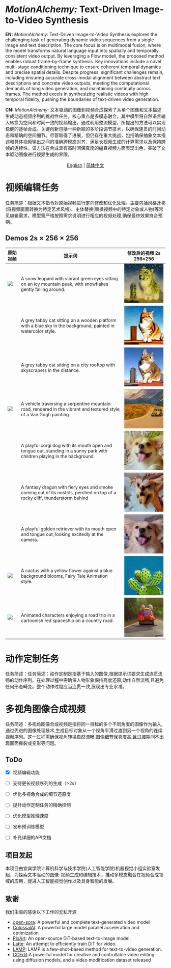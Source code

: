 # *MotionAlchemy:* Text-Driven Image-to-Video Synthesis
**EN:** *MotionAlchemy:* Text-Driven Image-to-Video Synthesis explores the challenging task of generating dynamic video sequences from a single image and text description. The core focus is on multimodal fusion, where the model transforms natural language input into spatially and temporally consistent video output. By leveraging a Flow modell, the proposed method enables robust frame-by-frame synthesis. Key innovations include a novel multi-stage conditioning technique to ensure coherent temporal dynamics and precise spatial details. Despite progress, significant challenges remain, including ensuring accurate cross-modal alignment between abstract text descriptions and concrete video outputs, meeting the computational demands of long video generation, and maintaining continuity across frames. The method excels in synthesizing realistic videos with high temporal fidelity, pushing the boundaries of text-driven video generation.

**CN:** *MotionAlchemy:* 文本驱动的图像到视频合成探索了从单个图像和文本描述生成动态视频序列的挑战性任务。核心重点是多模态融合，其中模型将自然语言输入转换为空间和时间一致的视频输出。通过利用整流模型，所提出的方法可以实现稳健的逐帧合成。关键创新包括一种新颖的多阶段调节技术，以确保连贯的时间动态和精确的空间细节。尽管取得了进展，但仍存在重大挑战，包括确保抽象文本描述和具体视频输出之间的准确跨模态对齐、满足长视频生成的计算需求以及保持跨帧的连续性。该方法在合成具有高时间保真度的逼真视频方面表现出色，突破了文本驱动图像进行视频生成的界限。
<div align="center">

[English](./README.md) | [简体中文](./README_cn.md)

</div>

# 视频编辑任务
任务简述：根据文本指令对原始视频进行定向修改和优化处理。主要包括风格迁移(将视频画面转换为特定艺术风格)、主体替换(替换视频中的特定对象或人物)等常见编辑需求。模型需严格按照需求说明进行相应的视频处理,确保最终效果符合预期。
## Demos 2s $\times$ 256 $\times$ 256
| 原始视频 | 提示词 | 修改后的视频 **2s 256×256** |
|----------|--------|---------------------------|
|  <img src="showvideos/cat.gif" width="256">| A snow leopard with vibrant green eyes sitting on an icy mountain peak, with snowflakes gently falling around. | <img src="showvideos/cat2.gif" width="">|
||A grey tabby cat sitting on a wooden platform with a blue sky in the background, painted in watercolor style.| <img src="showvideos/cat.mp4.gif" width="">|
||A grey tabby cat sitting on a city rooftop with skyscrapers in the distance.| <img src="showvideos/cat3.gif" width="">|
| <img src="showvideos/car-turn.gif" width="256">| A vehicle traversing a serpentine mountain road, rendered in the vibrant and textured style of a Van Gogh painting.| <img src="showvideos/car-turn.mp4.gif" width="">|
| | A playful corgi dog with its mouth open and tongue out, standing in a sunny park with children playing in the background.| <img src="showvideos/corgi.mp4.gif" width="">|
| | A fantasy dragon with fiery eyes and smoke coming out of its nostrils, perched on top of a rocky cliff, thunderstorm behind| <img src="showvideos/corgi2.gif" width="">|
| | A playful golden retriever with its mouth open and tongue out, looking excitedly at the camera.| <img src="showvideos/corgi3.gif" width="">|
|<img src="showvideos/cactus.gif" width="256"> | A cactus with a yellow flower against a blue background blooms, Fairy Tale Animation style.| <img src="showvideos/cactus.mp4.gif" width="">|
|<img src="showvideos/truck.gif" width="256"> | Animated characters enjoying a road trip in a cartoonish red spaceship on a country road.| <img src="showvideos/truck.mp4.gif" width="">|










# 动作定制任务
任务简述：任务简述：动作定制是指基于输入的图像,根据提示词要求生成连贯流畅的动作序列。在处理过程中需确保人物形象保持高度还原,动作自然流畅,且避免任何形态畸变。整个动作过程应当连贯一致,展现出专业水准。


# 多视角图像合成视频
任务简述：多视角图像合成视频是指将同一目标的多个不同角度的图像作为输入,通过先进的图像处理技术,生成目标对象从一个视角平滑过渡到另一个视角的连续视频序列。这一过程需确保视角转换自然流畅,图像细节保真度高,且过渡期间不出现画面撕裂或变形等问题。

## ToDo
- [x] 视频编辑功能
- [ ] 支持更长视频序列的生成（>2s）
- [ ] 优化多视角合成的细节还原度
- [ ] 提升动作定制任务的精确控制
- [ ] 优化模型推理速度
- [ ] 发布预训练模型
- [ ] 补充详细的API文档



## 项目发起
本项目由宜宾学院计算机科学与技术学院(人工智能学院)机器视觉小组实验室发起，为探索文本驱动的图像-视频生成和编辑技术，推动多模态融合在视频合成领域的应用，促进人工智能视觉创作以及具身智能的发展。

## 致谢
我们由衷的感谢以下工作的无私开源
- [open-sora](https://github.com/hpcaitech/Open-Sora/): A powerful and complete text-generated video model
- [ColossalAI](https://github.com/hpcaitech/ColossalAI): A powerful large model parallel acceleration and optimization
- [PixArt](https://github.com/PixArt-alpha/PixArt-alpha): An open-source DiT-based text-to-image model.
- [Latte](https://github.com/Vchitect/Latte): An attempt to efficiently train DiT for video.
- [LAMP](https://github.com/RQ-Wu/LAMP): LAMP is a few-shot-based method for text-to-video generation.
- [CCEdit](https://github.com/RuoyuFeng/CCEdit):A powerful model for creative and controllable video editing using diffusion models, and a video modification dataset released


